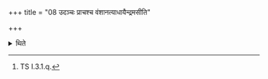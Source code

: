 +++
title = "08 उदञ्चः प्राचश्च वंशानत्याधायैन्द्रमसीति"

+++

<details><summary>थिते</summary>

8. Having placed the bamboo-beams (upon the posts), with their points to the north and to the east, he spreads out over them three middle roofs with aindramasi;[^1] 

[^1]: TS I.3.1.q.  

</details>

